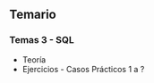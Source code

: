 <h2>Temario</h2>
<h3>Temas 3 - SQL</h3>
<ul>
  <li>Teoría</li>
  <li>Ejercicios - Casos Prácticos 1 a ?</li>
</ul>
